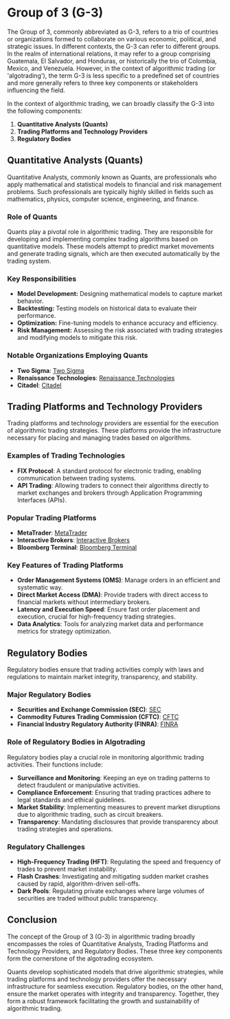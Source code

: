 # Group of 3 (G-3)

The Group of 3, commonly abbreviated as G-3, refers to a trio of countries or organizations formed to collaborate on various economic, political, and strategic issues. In different contexts, the G-3 can refer to different groups. In the realm of international relations, it may refer to a group comprising Guatemala, El Salvador, and Honduras, or historically the trio of Colombia, Mexico, and Venezuela. However, in the context of algorithmic trading (or 'algotrading'), the term G-3 is less specific to a predefined set of countries and more generally refers to three key components or stakeholders influencing the field.

In the context of algorithmic trading, we can broadly classify the G-3 into the following components:

1. **Quantitative Analysts (Quants)**
2. **Trading Platforms and Technology Providers**
3. **Regulatory Bodies**

## Quantitative Analysts (Quants)

Quantitative Analysts, commonly known as Quants, are professionals who apply mathematical and statistical models to financial and risk management problems. Such professionals are typically highly skilled in fields such as mathematics, physics, computer science, engineering, and finance.

### Role of Quants

Quants play a pivotal role in algorithmic trading. They are responsible for developing and implementing complex trading algorithms based on quantitative models. These models attempt to predict market movements and generate trading signals, which are then executed automatically by the trading system.

### Key Responsibilities

- **Model Development:** Designing mathematical models to capture market behavior.
- **Backtesting:** Testing models on historical data to evaluate their performance.
- **Optimization:** Fine-tuning models to enhance accuracy and efficiency.
- **Risk Management:** Assessing the risk associated with trading strategies and modifying models to mitigate this risk.

### Notable Organizations Employing Quants

- **Two Sigma**: [Two Sigma](https://www.twosigma.com/)
- **Renaissance Technologies**: [Renaissance Technologies](https://www.rentec.com/)
- **Citadel**: [Citadel](https://www.citadel.com/)

## Trading Platforms and Technology Providers

Trading platforms and technology providers are essential for the execution of algorithmic trading strategies. These platforms provide the infrastructure necessary for placing and managing trades based on algorithms.

### Examples of Trading Technologies

- **FIX Protocol**: A standard protocol for electronic trading, enabling communication between trading systems.
- **API Trading**: Allowing traders to connect their algorithms directly to market exchanges and brokers through Application Programming Interfaces (APIs).

### Popular Trading Platforms

- **MetaTrader**: [MetaTrader](https://www.metatrader5.com/)
- **Interactive Brokers**: [Interactive Brokers](https://www.interactivebrokers.com/)
- **Bloomberg Terminal**: [Bloomberg Terminal](https://www.bloomberg.com/professional/solution/bloomberg-terminal/)

### Key Features of Trading Platforms

- **Order Management Systems (OMS)**: Manage orders in an efficient and systematic way.
- **Direct Market Access (DMA)**: Provide traders with direct access to financial markets without intermediary brokers.
- **Latency and Execution Speed**: Ensure fast order placement and execution, crucial for high-frequency trading strategies.
- **Data Analytics**: Tools for analyzing market data and performance metrics for strategy optimization.

## Regulatory Bodies

Regulatory bodies ensure that trading activities comply with laws and regulations to maintain market integrity, transparency, and stability.

### Major Regulatory Bodies

- **Securities and Exchange Commission (SEC)**: [SEC](https://www.sec.gov/)
- **Commodity Futures Trading Commission (CFTC)**: [CFTC](https://www.cftc.gov/)
- **Financial Industry Regulatory Authority (FINRA)**: [FINRA](https://www.finra.org/)

### Role of Regulatory Bodies in Algotrading

Regulatory bodies play a crucial role in monitoring algorithmic trading activities. Their functions include:

- **Surveillance and Monitoring**: Keeping an eye on trading patterns to detect fraudulent or manipulative activities.
- **Compliance Enforcement**: Ensuring that trading practices adhere to legal standards and ethical guidelines.
- **Market Stability**: Implementing measures to prevent market disruptions due to algorithmic trading, such as circuit breakers.
- **Transparency**: Mandating disclosures that provide transparency about trading strategies and operations.

### Regulatory Challenges

- **High-Frequency Trading (HFT)**: Regulating the speed and frequency of trades to prevent market instability.
- **Flash Crashes**: Investigating and mitigating sudden market crashes caused by rapid, algorithm-driven sell-offs.
- **Dark Pools**: Regulating private exchanges where large volumes of securities are traded without public transparency.

## Conclusion

The concept of the Group of 3 (G-3) in algorithmic trading broadly encompasses the roles of Quantitative Analysts, Trading Platforms and Technology Providers, and Regulatory Bodies. These three key components form the cornerstone of the algotrading ecosystem.

Quants develop sophisticated models that drive algorithmic strategies, while trading platforms and technology providers offer the necessary infrastructure for seamless execution. Regulatory bodies, on the other hand, ensure the market operates with integrity and transparency. Together, they form a robust framework facilitating the growth and sustainability of algorithmic trading.
